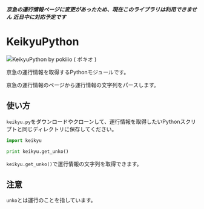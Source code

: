 ***京急の運行情報ページに変更があったため、現在このライブラリは利用できません***
***近日中に対応予定です***


# KeikyuPython


![KeikyuPython by pokiiio ( ポキオ )](https://lh3.googleusercontent.com/XqO5bdZ3l6-KzxyaxcuxSQnOEjFxdzVoTHL3d5A392PP8B_9CBs6hGUNSiHe_TyHMOL9GveXkE2ZgnOMAPMYQgZH52oAe9E1_zBJSHengeKl0OsJsKkImIm-xLEDa_eYNJKZ1lFNIRU=s600 "KeikyuPython by pokiiio ( ポキオ )")


京急の運行情報を取得するPythonモジュールです。

京急の運行情報のページから運行情報の文字列をパースします。



## 使い方

`keikyu.py`をダウンロードやクローンして、運行情報を取得したいPythonスクリプトと同じディレクトリに保存してください。


```python
import keikyu

print keikyu.get_unko()
```


`keikyu.get_unko()`で運行情報の文字列を取得できます。


## 注意

`unko`とは運行のことを指しています。
